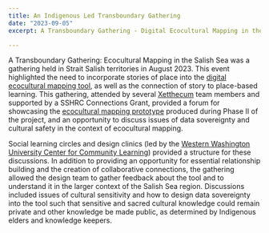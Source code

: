 ```yaml
---
title: An Indigenous Led Transboundary Gathering
date: "2023-09-05"
excerpt: A Transboundary Gathering - Digital Ecocultural Mapping in the Salish Sea

---
```


A Transboundary Gathering: Ecocultural Mapping in the Salish Sea was a gathering held in
Strait Salish territories in August 2023.  This event highlighted the need to incorporate
stories of place into the
[digital ecocultural mapping tool](https://floeproject.org/ecocultural-mapping-project/),
as well as the connection of story to place-based learning. This gathering, attended
by several
[Xetthecum](https://imerss.org/2019/01/01/ecocultural-mapping-pilot/)
team members and supported by a SSHRC Connections Grant, provided a forum for showcasing the
[ecocultural mapping prototype](https://imerss.github.io/imerss-bioinfo/Xetthecum.html)
produced during Phase II of the project, and an opportunity to discuss issues of data
sovereignty and cultural safety in the context of ecocultural mapping.

Social learning circles and design clinics (led by the
[Western Washington University Center for Community Learning](https://ccl.wwu.edu/ ))
provided a structure for these discussions. In addition to providing an opportunity
for essential relationship building and the creation of collaborative connections,
the gathering allowed the design team to gather feedback about the tool and to understand
it in the larger context of the Salish Sea region. Discussions included issues of cultural
sensitivity and how to design data sovereignty into the tool such that sensitive and
sacred cultural knowledge could remain private and other knowledge be made public,
as determined by Indigenous elders and knowledge keepers.
